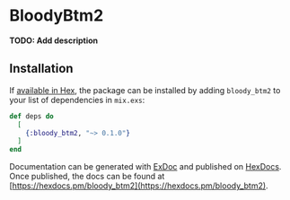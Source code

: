 # BloodyBtm2

**TODO: Add description**

## Installation

If [available in Hex](https://hex.pm/docs/publish), the package can be installed
by adding `bloody_btm2` to your list of dependencies in `mix.exs`:

```elixir
def deps do
  [
    {:bloody_btm2, "~> 0.1.0"}
  ]
end
```

Documentation can be generated with [ExDoc](https://github.com/elixir-lang/ex_doc)
and published on [HexDocs](https://hexdocs.pm). Once published, the docs can
be found at [https://hexdocs.pm/bloody_btm2](https://hexdocs.pm/bloody_btm2).

